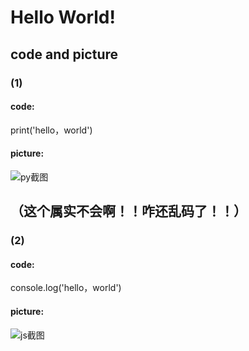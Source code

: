 # Hello World! 

## code and picture

### (1)

#### code:

print('hello，world')

#### picture:

![py截图](C:\Users\Administrator\AppData\Roaming\Typora\typora-user-images\image-20200323175719715.png)

## （这个属实不会啊！！咋还乱码了！！）

### (2)

#### code:

console.log('hello，world')

#### picture:

![js截图](C:\Users\Administrator\AppData\Roaming\Typora\typora-user-images\image-20200323175640195.png)